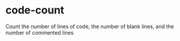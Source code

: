 code-count
==========

Count the number of lines of code, the number of blank lines, and the number of commented lines